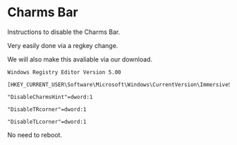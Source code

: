 # Charms Bar

Instructions to disable the Charms Bar.

Very easily done via a regkey change.

We will also make this avaliable via our download.

    Windows Registry Editor Version 5.00

    [HKEY_CURRENT_USER\Software\Microsoft\Windows\CurrentVersion\ImmersiveShell\EdgeUI]

    "DisableCharmsHint"=dword:1
    
    "DisableTRcorner"=dword:1
    
    "DisableTLcorner"=dword:1

No need to reboot.